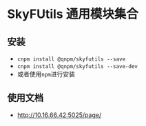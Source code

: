 # SkyFUtils 通用模块集合

## 安装
* `cnpm install @qnpm/skyfutils --save`
* `cnpm install @qnpm/skyfutils --save-dev`
* 或者使用`npm`进行安装

## 使用文档
* http://10.16.66.42:5025/page/